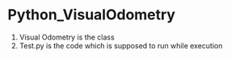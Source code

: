# Python_VisualOdometry
1. Visual Odometry is the class 
2. Test.py is the code which is supposed to run while execution
